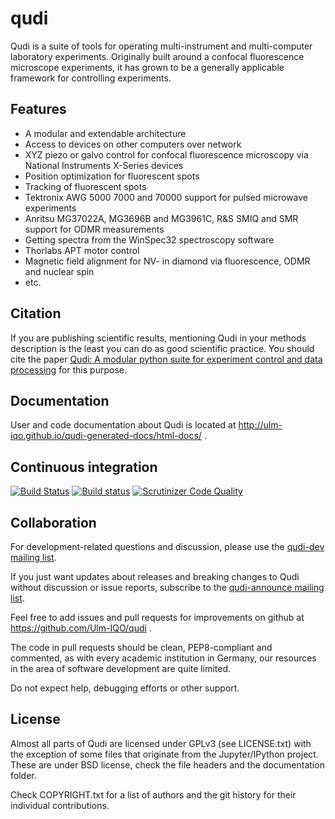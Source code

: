 # qudi
Qudi is a suite of tools for operating multi-instrument and multi-computer laboratory experiments.
Originally built around a confocal fluorescence microscope experiments, it has grown to be a generally applicable framework for controlling experiments.

## Features
  * A modular and extendable architecture
  * Access to devices on other computers over network
  * XYZ piezo or galvo control for confocal fluorescence microscopy via National Instruments X-Series devices
  * Position optimization for fluorescent spots
  * Tracking of fluorescent spots
  * Tektronix AWG 5000 7000 and 70000 support for pulsed microwave experiments
  * Anritsu MG37022A, MG3696B and MG3961C, R&S SMIQ and SMR support for ODMR measurements
  * Getting spectra from the WinSpec32 spectroscopy software
  * Thorlabs APT motor control
  * Magnetic field alignment for NV- in diamond via fluorescence, ODMR and nuclear spin
  * etc.

## Citation
If you are publishing scientific results, mentioning Qudi in your methods description is the least you can do as good scientific practice.
You should cite the paper [Qudi: A modular python suite for experiment control and data processing](http://doi.org/10.1016/j.softx.2017.02.001) for this purpose.

## Documentation
User and code documentation about Qudi is located at http://ulm-iqo.github.io/qudi-generated-docs/html-docs/ .

## Continuous integration 
[![Build Status](https://travis-ci.org/Ulm-IQO/qudi.svg?branch=master)](https://travis-ci.org/Ulm-IQO/qudi)
[![Build status](https://ci.appveyor.com/api/projects/status/ma1a125b31cbl6tu/branch/master?svg=true)](https://ci.appveyor.com/project/InstituteforQuantumOptics/qudi/branch/master)
[![Scrutinizer Code Quality](https://scrutinizer-ci.com/g/Ulm-IQO/qudi/badges/quality-score.png?b=master)](https://scrutinizer-ci.com/g/Ulm-IQO/qudi/?branch=master)

## Collaboration
For development-related questions and discussion, please use the [qudi-dev mailing list](http://www.freelists.org/list/qudi-dev).

If you just want updates about releases and breaking changes to Qudi without discussion or issue reports,
subscribe to the [qudi-announce mailing list](http://www.freelists.org/list/qudi-announce).

Feel free to add issues and pull requests for improvements on github at https://github.com/Ulm-IQO/qudi .

The code in pull requests should be clean, PEP8-compliant and commented, as with every academic institution in Germany,
our resources in the area of software development are quite limited.

Do not expect help, debugging efforts or other support.

## License
Almost all parts of Qudi are licensed under GPLv3 (see LICENSE.txt) with the exception of some files
that originate from the Jupyter/IPython project.
These are under BSD license, check the file headers and the documentation folder.

Check COPYRIGHT.txt for a list of authors and the git history for their individual contributions.

